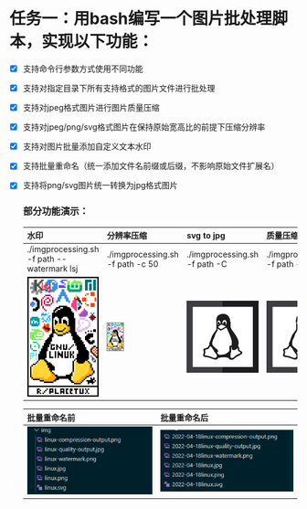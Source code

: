 # 任务一：用bash编写一个图片批处理脚本，实现以下功能：

- [x] 支持命令行参数方式使用不同功能

- [x] 支持对指定目录下所有支持格式的图片文件进行批处理

- [x] 支持对jpeg格式图片进行图片质量压缩

- [x] 支持对jpeg/png/svg格式图片在保持原始宽高比的前提下压缩分辨率

- [x] 支持对图片批量添加自定义文本水印

- [x] 支持批量重命名（统一添加文件名前缀或后缀，不影响原始文件扩展名）

- [x] 支持将png/svg图片统一转换为jpg格式图片

  

  ### 部分功能演示：

  | 水印                                       | 分辨率压缩                              | svg to jpg                                      | 质量压缩                                                     |
  | ------------------------------------------ | --------------------------------------- | ----------------------------------------------- | ------------------------------------------------------------ |
  | ./imgprocessing.sh -f path --watermark lsj | ./imgprocessing.sh -f path -c 50        | ./imgprocessing.sh -f path -C                   | ./imgprocessing.sh -f path -p 50                             |
  | ![watermark](./img/linux-watermark.png)    | ![](./img/linux-compression-output.png) | <img src="./img/linux.jpg" style="zoom:50%;" /> | <img src="./img/linux-quality-output.jpg" style="zoom: 33%;" /> |

  | 批量重命名前                | 批量重命名后               |
  | --------------------------- | -------------------------- |
  | ![](./img/beforerename.png) | ![](./img/afterrename.png) |

  

